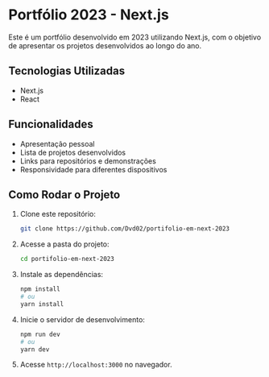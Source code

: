 # Portfólio 2023 - Next.js

Este é um portfólio desenvolvido em 2023 utilizando Next.js, com o objetivo de apresentar os projetos desenvolvidos ao longo do ano.

## Tecnologias Utilizadas

- Next.js
- React

## Funcionalidades

- Apresentação pessoal
- Lista de projetos desenvolvidos
- Links para repositórios e demonstrações
- Responsividade para diferentes dispositivos

## Como Rodar o Projeto

1. Clone este repositório:
   ```bash
   git clone https://github.com/Dvd02/portifolio-em-next-2023
   ```
2. Acesse a pasta do projeto:
   ```bash
   cd portifolio-em-next-2023
   ```
3. Instale as dependências:
   ```bash
   npm install
   # ou
   yarn install
   ```
4. Inicie o servidor de desenvolvimento:
   ```bash
   npm run dev
   # ou
   yarn dev
   ```
5. Acesse `http://localhost:3000` no navegador.
